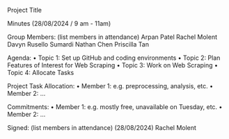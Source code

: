 Project Title

Minutes (28/08/2024 / 9 am - 11am)

Group Members: (list members in attendance)
Arpan Patel
Rachel Molent
Davyn Rusello Sumardi
Nathan Chen
Priscilla Tan

Agenda:
• Topic 1: Set up GitHub and coding environments
• Topic 2: Plan Features of Interest for Web Scraping
• Topic 3: Work on Web Scraping
• Topic 4: Allocate Tasks

Project Task Allocation:
• Member 1: e.g. preprocessing, analysis, etc.
• Member 2: ...

Commitments:
• Member 1: e.g. mostly free, unavailable on Tuesday, etc.
• Member 2: ...

Signed: (list members in attendance) (28/08/2024)
Rachel Molent